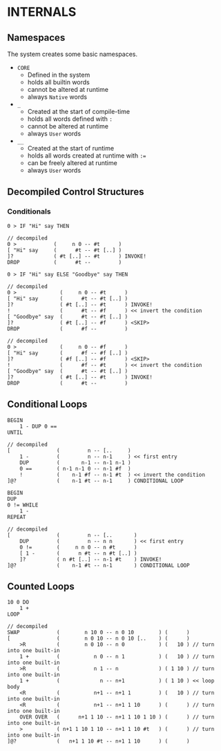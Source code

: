 <!----------------------------------------------------------------------------->
# INTERNALS
<!----------------------------------------------------------------------------->

<!----------------------------------------------------------------------------->
## Namespaces
<!----------------------------------------------------------------------------->

The system creates some basic namespaces.

- `CORE`  
    - Defined in the system 
    - holds all builtin words
    - cannot be altered at runtime
    - always `Native` words
- `_`     
    - Created at the start of compile-time
    - holds all words defined with `:` 
    - cannot be altered at runtime
    - always `User` words
- `__`    
    - Created at the start of runtime
    - holds all words created at runtime with `:=`
    - can be freely altered at runtime
    - always `User` words

<!----------------------------------------------------------------------------->
## Decompiled Control Structures
<!----------------------------------------------------------------------------->

### Conditionals
```
0 > IF "Hi" say THEN

// decompiled
0 >            (     n 0 -- #t      )
[ "Hi" say     (      #t -- #t [..] )
]?             ( #t [..] -- #t      ) INVOKE!
DROP           (      #t --         )

0 > IF "Hi" say ELSE "Goodbye" say THEN

// decompiled
0 >              (     n 0 -- #t      )
[ "Hi" say       (      #t -- #t [..] )
]?               ( #t [..] -- #t      ) INVOKE!
!                (      #t -- #f      ) << invert the condition
[ "Goodbye" say  (      #t -- #t [..] )
]?               ( #t [..] -- #f      ) <SKIP>
DROP             (      #f --         )

// decompiled
0 >              (     n 0 -- #f      )
[ "Hi" say       (      #f -- #f [..] )
]?               ( #f [..] -- #f      ) <SKIP>
!                (      #f -- #t      ) << invert the condition
[ "Goodbye" say  (      #t -- #t [..] )
]?               ( #t [..] -- #t      ) INVOKE!
DROP             (      #t --         )
```

## Conditional Loops
```
BEGIN
    1 - DUP 0 ==
UNTIL

// decompiled
[               (         n -- [..     )
    1 -         (         n -- n-1     ) << first entry
    DUP         (       n-1 -- n-1 n-1 )
    0 ==        ( n-1 n-1 0 -- n-1 #f  )
    !           (    n-1 #f -- n-1 #t  ) << invert the condition
]@?             (    n-1 #t -- n-1     ) CONDITIONAL LOOP

BEGIN
DUP
0 != WHILE
    1 -
REPEAT

// decompiled
[               (         n -- [..       )
    DUP         (         n -- n n       ) << first entry
    0 !=        (     n n 0 -- n #t      )
    [ 1 -       (      n #t -- n #t [..] )
    ]?          ( n #t [..] -- n-1 #t    ) INVOKE!
]@?             (    n-1 #t -- n-1       ) CONDITIONAL LOOP
```

## Counted Loops
```
10 0 DO
    1 +
LOOP

// decompiled
SWAP            (        n 10 0 -- n 0 10        ) (      )
[               (        n 0 10 -- n 0 10 [..    ) (      )
    >R          (        n 0 10 -- n 0           ) (   10 ) // turn into one built-in
    1 +         (           n 0 -- n 1           ) (   10 ) // turn into one built-in
    >R          (           n 1 -- n             ) ( 1 10 ) // turn into one built-in
    1 +         (             n -- n+1           ) ( 1 10 ) << loop body
    <R          (           n+1 -- n+1 1         ) (   10 ) // turn into one built-in
    <R          (           n+1 -- n+1 1 10      ) (      ) // turn into one built-in
    OVER OVER   (      n+1 1 10 -- n+1 1 10 1 10 ) (      ) // turn into one built-in
    >           ( n+1 1 10 1 10 -- n+1 1 10 #t   ) (      ) // turn into one built-in
]@?             (   n+1 1 10 #t -- n+1 1 10      ) (      )
```









